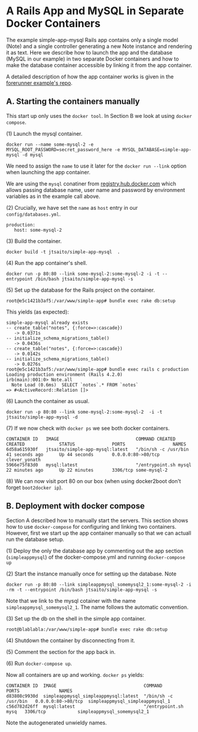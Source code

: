 A Rails App and MySQL in Separate Docker Containers
===================================================

The example simple-app-mysql Rails app contains only a single model
(Note) and a single controller generating a new Note instance and rendering
it as text. Here we describe how to launch the app and the database
(MySQL in our example) in two separate Docker containers and how to
make the database container accessible by linking it from the app container.

A detailed description of how the app container works is given in the
[forerunner example's repo](https://github.com/jtsaito/simple-app).


A. Starting the containers manually
-----------------------------------
This start up only uses the `docker tool`. In Section B we look at using
`docker compose`.


(1) Launch the mysql container.

```
docker run --name some-mysql-2 -e MYSQL_ROOT_PASSWORD=secret_password_here -e MYSQL_DATABASE=simple-app-mysql -d mysql
```

We need to assign the `name` to use it later for the `docker run --link` option when launching the app container.

We are using the `mysql` conatiner from [registry.hub.docker.com](https://registry.hub.docker.com/_/mysql/) which allows passing database name, user name and password by environment variables as in the example call above.

(2) Crucially, we have set the `name` as `host` entry in our `config/databases.yml`.

```
production:
   host: some-mysql-2
```

(3) Build the container.

```
docker build -t jtsaito/simple-app-mysql  .
```

(4) Run the app container's shell.
```
docker run -p 80:80 --link some-mysql-2:some-mysql-2 -i -t --entrypoint /bin/bash jtsaito/simple-app-mysql -s
```

(5) Set up the database for the Rails project on the container.

```
root@e5c1421b3af5:/var/www/simple-app# bundle exec rake db:setup
```

This yields (as expected):

```
simple-app-mysql already exists
-- create_table("notes", {:force=>:cascade})
   -> 0.0371s
-- initialize_schema_migrations_table()
   -> 0.0436s
-- create_table("notes", {:force=>:cascade})
   -> 0.0142s
-- initialize_schema_migrations_table()
   -> 0.0276s
root@e5c1421b3af5:/var/www/simple-app# bundle exec rails c production
Loading production environment (Rails 4.2.0)
irb(main):001:0> Note.all
  Note Load (0.6ms)  SELECT `notes`.* FROM `notes`
=> #<ActiveRecord::Relation []>
```

(6) Launch the container as usual.

```
docker run -p 80:80 --link some-mysql-2:some-mysql-2  -i -t jtsaito/simple-app-mysql -d
```

(7) If we now check with `docker ps` we see both docker containers.

```
CONTAINER ID   IMAGE                             COMMAND CREATED        CREATED             STATUS              PORTS                  NAMES
6d58a615930f   jtsaito/simple-app-mysql:latest   "/bin/sh -c /usr/bin   41 seconds ago      Up 44 seconds       0.0.0.0:80->80/tcp     clever_yonath
5966e75f83d0   mysql:latest                      "/entrypoint.sh mysql  22 minutes ago      Up 22 minutes       3306/tcp some-mysql-2
```

(8) We can now  visit port 80 on our box (when using docker2boot don't forget `boot2docker ip`).


B. Deployment with  docker compose
----------------------------------

Section A described how to manually start the servers. This section
shows how to use `docker-compose` for configuring and linking two
containers. However, first we start up the app container manually
so that we can actuall run the database setup.

(1) Deploy the only the database app by commenting out the app section (`simpleappmysql`) of the docker-compose.yml and running `docker-compose up`

(2) Start the instance manually once for setting up the database. Note

```
docker run -p 80:80 --link simpleappmysql_somemysql2_1:some-mysql-2 -i -rm -t --entrypoint /bin/bash jtsaito/simple-app-mysql -s
```

Note that we link to the mysql cotainer with the name `simpleappmysql_somemysql2_1`. The name follows the automatic convention.

(3) Set up the db on the shell in the simple app container.

```
root@blablabla:/var/www/simple-app# bundle exec rake db:setup
```

(4) Shutdown the container by disconnecting from it.

(5) Comment the section for the app back in.

(6) Run `docker-compose up`.


Now all containers are up and working. `docker ps` yields:

```
CONTAINER ID  IMAGE                                 COMMAND                PORTS               NAMES
d83808c9930d  simpleappmysql_simpleappmysql:latest  "/bin/sh -c /usr/bin   0.0.0.0:80->80/tcp  simpleappmysql_simpleappmysql_1 
c56d782d26ff  mysql:latest                          "/entrypoint.sh mysq   3306/tcp            simpleappmysql_somemysql2_1
```

Note the autogenerated unwieldy names.

